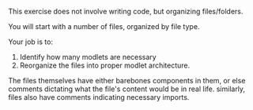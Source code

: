 This exercise does not involve writing code, but organizing files/folders.

You will start with a number of files, organized by file type.

Your job is to: 

1. Identify how many modlets are necessary 
2. Reorganize the files into proper modlet architecture. 


The files themselves have either barebones components in them, or else comments dictating what the file's content would be in real life. 
similarly, files also have comments indicating necessary imports. 


